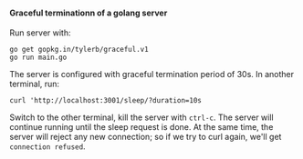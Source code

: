 #### Graceful terminationn of a golang server

Run server with:
```shell
go get gopkg.in/tylerb/graceful.v1
go run main.go
```

The server is configured with graceful termination period of 30s. In another terminal, run:

```shell
curl 'http://localhost:3001/sleep/?duration=10s
```

Switch to the other terminal, kill the server with `ctrl-c`. The server will continue running
until the sleep request is done. At the same time, the server will reject any new connection;
so if we try to curl again, we'll get `connection refused`.
